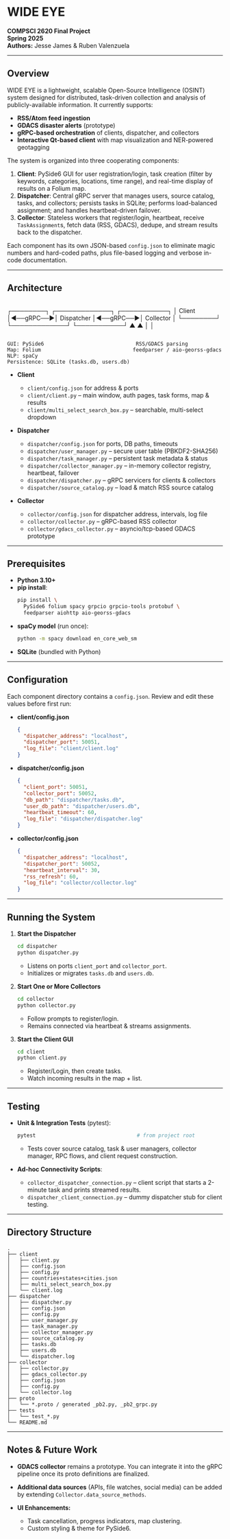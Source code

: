 
# WIDE EYE

**COMPSCI 2620 Final Project**  
**Spring 2025**  
**Authors:** Jesse James & Ruben Valenzuela

---

## Overview

WIDE EYE is a lightweight, scalable Open-Source Intelligence (OSINT) system designed for distributed, task-driven collection and analysis of publicly-available information. It currently supports:

- **RSS/Atom feed ingestion**  
- **GDACS disaster alerts** (prototype)  
- **gRPC-based orchestration** of clients, dispatcher, and collectors  
- **Interactive Qt-based client** with map visualization and NER-powered geotagging  

The system is organized into three cooperating components:

1. **Client**: PySide6 GUI for user registration/login, task creation (filter by keywords, categories, locations, time range), and real-time display of results on a Folium map.  
2. **Dispatcher**: Central gRPC server that manages users, source catalog, tasks, and collectors; persists tasks in SQLite; performs load-balanced assignment; and handles heartbeat-driven failover.  
3. **Collector**: Stateless workers that register/login, heartbeat, receive `TaskAssignment`s, fetch data (RSS, GDACS), dedupe, and stream results back to the dispatcher.

Each component has its own JSON-based `config.json` to eliminate magic numbers and hard-coded paths, plus file-based logging and verbose in-code documentation.

---

## Architecture

```

```
┌────────┐          ┌─────────────┐          ┌───────────┐
│ Client │◀──gRPC──▶│ Dispatcher  │◀──gRPC──▶│ Collector │
└────────┘          └─────────────┘          └───────────┘
    ▲                                          ▲
    │                                          │
```

GUI: PySide6                              RSS/GDACS parsing
Map: Folium                              feedparser / aio-georss-gdacs
NLP: spaCy
Persistence: SQLite (tasks.db, users.db)

````

- **Client**  
  - `client/config.json` for address & ports  
  - `client/client.py` – main window, auth pages, task forms, map & results  
  - `client/multi_select_search_box.py` – searchable, multi-select dropdown  

- **Dispatcher**  
  - `dispatcher/config.json` for ports, DB paths, timeouts  
  - `dispatcher/user_manager.py` – secure user table (PBKDF2-SHA256)  
  - `dispatcher/task_manager.py` – persistent task metadata & status  
  - `dispatcher/collector_manager.py` – in-memory collector registry, heartbeat, failover  
  - `dispatcher/dispatcher.py` – gRPC servicers for clients & collectors  
  - `dispatcher/source_catalog.py` – load & match RSS source catalog  

- **Collector**  
  - `collector/config.json` for dispatcher address, intervals, log file  
  - `collector/collector.py` – gRPC-based RSS collector  
  - `collector/gdacs_collector.py` – asyncio/tcp-based GDACS prototype  

---

## Prerequisites

- **Python 3.10+**  
- **pip install**:  
  ```bash
  pip install \
    PySide6 folium spacy grpcio grpcio-tools protobuf \
    feedparser aiohttp aio-georss-gdacs
  ```

* **spaCy model** (run once):

  ```bash
  python -m spacy download en_core_web_sm
  ```
* **SQLite** (bundled with Python)

---

## Configuration

Each component directory contains a `config.json`. Review and edit these values before first run:

* **client/config.json**

  ```json
  {
    "dispatcher_address": "localhost",
    "dispatcher_port": 50051,
    "log_file": "client/client.log"
  }
  ```
* **dispatcher/config.json**

  ```json
  {
    "client_port": 50051,
    "collector_port": 50052,
    "db_path": "dispatcher/tasks.db",
    "user_db_path": "dispatcher/users.db",
    "heartbeat_timeout": 60,
    "log_file": "dispatcher/dispatcher.log"
  }
  ```
* **collector/config.json**

  ```json
  {
    "dispatcher_address": "localhost",
    "dispatcher_port": 50052,
    "heartbeat_interval": 30,
    "rss_refresh": 60,
    "log_file": "collector/collector.log"
  }
  ```

---

## Running the System

1. **Start the Dispatcher**

   ```bash
   cd dispatcher
   python dispatcher.py
   ```

   * Listens on ports `client_port` and `collector_port`.
   * Initializes or migrates `tasks.db` and `users.db`.

2. **Start One or More Collectors**

   ```bash
   cd collector
   python collector.py
   ```

   * Follow prompts to register/login.
   * Remains connected via heartbeat & streams assignments.

3. **Start the Client GUI**

   ```bash
   cd client
   python client.py
   ```

   * Register/Login, then create tasks.
   * Watch incoming results in the map + list.

---

## Testing

* **Unit & Integration Tests** (pytest):

  ```bash
  pytest                                 # from project root
  ```

  * Tests cover source catalog, task & user managers, collector manager, RPC flows, and client request construction.

* **Ad-hoc Connectivity Scripts**:

  * `collector_dispatcher_connection.py` – client script that starts a 2-minute task and prints streamed results.
  * `dispatcher_client_connection.py` – dummy dispatcher stub for client testing.

---

## Directory Structure

```
.
├── client
│   ├── client.py
│   ├── config.json
│   ├── config.py
│   ├── countries+states+cities.json
│   ├── multi_select_search_box.py
│   └── client.log
├── dispatcher
│   ├── dispatcher.py
│   ├── config.json
│   ├── config.py
│   ├── user_manager.py
│   ├── task_manager.py
│   ├── collector_manager.py
│   ├── source_catalog.py
│   ├── tasks.db
│   ├── users.db
│   └── dispatcher.log
├── collector
│   ├── collector.py
│   ├── gdacs_collector.py
│   ├── config.json
│   ├── config.py
│   └── collector.log
├── proto
│   └── *.proto / generated _pb2.py, _pb2_grpc.py
├── tests
│   └── test_*.py
└── README.md
```

---

## Notes & Future Work

* **GDACS collector** remains a prototype. You can integrate it into the gRPC pipeline once its proto definitions are finalized.
* **Additional data sources** (APIs, file watches, social media) can be added by extending `Collector.data_source_methods`.
* **UI Enhancements:**

  * Task cancellation, progress indicators, map clustering.
  * Custom styling & theme for PySide6.
